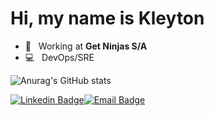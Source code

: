 # Hi, my name is Kleyton

- 🏢 &nbsp; Working at **Get Ninjas S/A**
- 💻 &nbsp; DevOps/SRE


![Anurag's GitHub stats](https://github-readme-stats.vercel.app/api?username=kleytonhsantos&hide=&count_private=true,show_icons=true&theme=dark)

[![Linkedin Badge](https://img.shields.io/badge/-LinkedIn-blue?style=flat-square&logo=Linkedin&logoColor=white&link=https://www.linkedin.com/in/expertit)](https://www.linkedin.com/in/expertit)[![Email Badge](https://img.shields.io/badge/-Email-red?style=flat-square&logo=Gmail&logoColor=white)](mailto:kleytonhsantos@gmail.com)
